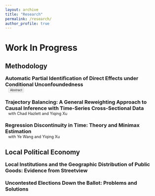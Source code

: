 ```yaml
---
layout: archive
title: "Research"
permalink: /research/
author_profile: true
---
```


<style>
.paper {
  margin-bottom: 20px;
}
.title-row {
  display: flex;
  align-items: baseline;
  flex-wrap: wrap;
}
.abstract-toggle {
  margin-left: 10px;
  cursor: pointer;
  background-color: #f0f0f0;
  padding: 2px 5px;
  border-radius: 3px;
  font-size: 0.7em;
  border: 1px solid #ddd;
}
.abstract-checkbox {
  display: none;
}
.abstract {
  display: none;
  margin-top: 10px;
  width: 100%;
}
.abstract-checkbox:checked + .abstract {
  display: block;
}
.coauthors {
  font-size: 0.9em;
  font-weight: normal;
  margin-left: 10px;
}
h3 {
  margin: 0;
  display: inline;
}
</style>



# Work In Progress

## Methodology

<div class="paper">
  <div class="title-row">
    <h3>Automatic Partial Identification of Direct Effects under Conditional Unconfoundedness</h3>
    <label for="abstract1" class="abstract-toggle">Abstract</label>
  </div>
  <input type="checkbox" id="abstract1" class="abstract-checkbox">
  <div class="abstract">
    This paper develops a practical and performant algorithm for estimating sharp bounds on principal strata direct effects. I extend work on attrition problems to provide a nonparametric estimator under conditional unconfoundedness and monotonicity, more tenable assumptions than needed in popular methods for direct effect estimation. The estimator learns nuisance parameters via random forests and then learns the debiasing correction terms directly via a neural network. This approach blends the advantages of kernel-based quantile regression methods while improving finite-sample performance relative to plug-in estimation of the correction terms. I demonstrate the performance of the algorithm in simulations and apply the bounds to revisit canonical mediation problems in political science.
  </div>
</div>

<div class="paper">
  <div class="title-row">
    <h3>Trajectory Balancing: A General Reweighting Approach to Causal Inference with Time-Series Cross-Sectional Data</h3>
    <span class="coauthors">with Chad Hazlett and Yiqing Xu</span>
  </div>
</div>

<div class="paper">
  <div class="title-row">
    <h3>Regression Discontinuity in Time: Theory and Minimax Estimation</h3>
    <span class="coauthors">with Ye Wang and Yiqing Xu</span>
  </div>
</div>

## Local Political Economy

<div class="paper">
  <div class="title-row">
    <h3>Local Institutions and the Geographic Distribution of Public Goods: Evidence from Streetview</h3>
  </div>
</div>

<div class="paper">
  <div class="title-row">
    <h3>Uncontested Elections Down the Ballot: Problems and Solutions</h3>
  </div>
</div>



<!--- 
* Minimax Adjustments for Spatial Confounding _(with Apoorva Lal)_
* Natural Amenities and Political Incentives: Evidence from Climate Change _(with Janet Malzahn)_
* Does Politics Need Tiebout? Local Distributive Politics and Residential Sorting
* The Chief and the Sheriff: Election vs. Appointment in Municipal Policing _(with Shun Yamaya)_
-->